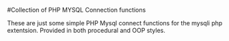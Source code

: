 #Collection of PHP MYSQL Connection functions

These are just some simple PHP Mysql connect functions for the mysqli php extentsion. Provided in both procedural and OOP styles.